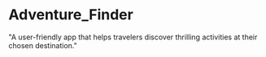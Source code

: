 # Adventure_Finder
"A user-friendly app that helps travelers discover thrilling activities at their chosen destination."
